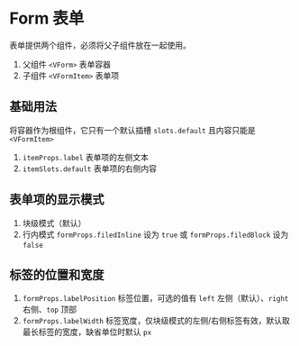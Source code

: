 # Form 表单

表单提供两个组件，必须将父子组件放在一起使用。

1. 父组件 `<VForm>` 表单容器
2. 子组件 `<VFormItem>` 表单项

## 基础用法

将容器作为根组件，它只有一个默认插槽 `slots.default` 且内容只能是 `<VFormItem>`

1. `itemProps.label` 表单项的左侧文本
2. `itemSlots.default` 表单项的右侧内容

<preview path="./demos/basic.vue"></preview>

## 表单项的显示模式

1. 块级模式（默认）
2. 行内模式 `formProps.filedInline` 设为 `true` 或 `formProps.filedBlock` 设为 `false`

<preview path="./demos/filed-display.vue"></preview>

## 标签的位置和宽度

1. `formProps.labelPosition` 标签位置，可选的值有 `left` 左侧（默认）、`right` 右侧、`top` 顶部
2. `formProps.labelWidth` 标签宽度，仅块级模式的左侧/右侧标签有效，默认取最长标签的宽度，缺省单位时默认 `px`

<preview path="./demos/label.vue"></preview>

